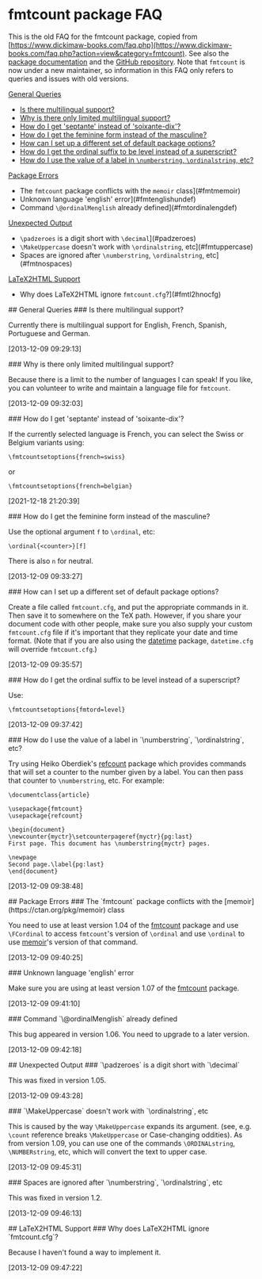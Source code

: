# fmtcount package FAQ

This is the old FAQ for the fmtcount package, copied from
[https://www.dickimaw-books.com/faq.php](https://www.dickimaw-books.com/faq.php?action=view&category=fmtcount).
See also the [package documentation](http://mirrors.ctan.org/macros/latex/contrib/fmtcount/fmtcount.pdf) and the [GitHub repository](https://github.com/vincentb1/fmtcoun). Note that `fmtcount` is now under a new maintainer, so information in this FAQ only refers to queries and issues with old versions.

[General Queries](#fmtgeneralqueries)
- [Is there multilingual support?](#fmtlang)
- [Why is there only limited multilingual support?](#fmtwhylimitedlang)
- [How do I get 'septante' instead of 'soixante-dix'?](#frenchdialects)
- [How do I get the feminine form instead of the masculine?](#fmtfem)
- [How can I set up a different set of default package options?](#fmtcountcfg)
- [How do I get the ordinal suffix to be level instead of a superscript?](#fmtlevel)
- [How do I use the value of a label in `\numberstring`, `\ordinalstring`, etc?](#ftmrefcount)

[Package Errors](#fmterrors)
- The `fmtcount` package conflicts with the `memoir` class](#fmtmemoir)
- Unknown language 'english' error](#fmtenglishundef)
- Command `\@ordinalMenglish` already defined](#fmtordinalengdef)

[Unexpected Output](#fmtunexpectedoutput)
- `\padzeroes` is a digit short with `\decimal`](#padzeroes)
- `\MakeUppercase` doesn't work with `\ordinalstring`, etc](#fmtuppercase)
- Spaces are ignored after `\numberstring`, `\ordinalstring`, etc](#fmtnospaces)

[LaTeX2HTML Support](#fmtl2h)
- Why does LaTeX2HTML ignore `fmtcount.cfg`?](#fmtl2hnocfg)



<a name="fmtgeneralqueries" />
## General Queries

<a name="fmtlang" />
### Is there multilingual support?

Currently there is multilingual support for English, French, Spanish, Portuguese and German.

[2013-12-09 09:29:13]


<a name="fmtwhylimitedlang" />
### Why is there only limited multilingual support?

Because there is a limit to the number of languages I can speak!
If you like, you can volunteer to write and maintain a language file for `fmtcount`.

[2013-12-09 09:32:03]


<a name="frenchdialects" />
### How do I get 'septante' instead of 'soixante-dix'?

If the currently selected language is French, you can select the Swiss or Belgium variants using:

```
\fmtcountsetoptions{french=swiss}
```
or
```
\fmtcountsetoptions{french=belgian}
```

[2021-12-18 21:20:39]


<a name="fmtfem" />
### How do I get the feminine form instead of the masculine?

Use the optional argument `f` to `\ordinal`, etc:
```
\ordinal{<counter>}[f]
```
There is also `n` for neutral.

[2013-12-09 09:33:27]


<a name="fmtcountcfg" />
### How can I set up a different set of default package options?

Create a file called `fmtcount.cfg`, and put the appropriate commands in it. Then save it to somewhere on the TeX path. However, if you share your document code with other people, make sure you also supply your custom `fmtcount.cfg` file if it's important that they replicate your date and time format. (Note that if you are also using the [datetime](https://ctan.org/pkg/datetime) package, `datetime.cfg` will override `fmtcount.cfg`.)

[2013-12-09 09:35:57]


<a name="fmtlevel" />
### How do I get the ordinal suffix to be level instead of a superscript?

Use:
```
\fmtcountsetoptions{fmtord=level}
```

[2013-12-09 09:37:42]


<a name="ftmrefcount" />
### How do I use the value of a label in `\numberstring`, `\ordinalstring`, etc?

Try using Heiko Oberdiek's [refcount](https://ctan.org/pkg/recount) package which provides commands that will set a counter to the number given by a label. You can then pass that counter to `\numberstring`, etc. For example:

```
\documentclass{article}

\usepackage{fmtcount}
\usepackage{refcount}

\begin{document}
\newcounter{myctr}\setcounterpageref{myctr}{pg:last}
First page. This document has \numberstring{myctr} pages.

\newpage
Second page.\label{pg:last}
\end{document}
```

[2013-12-09 09:38:48]


<a name="fmterrors" />
## Package Errors

<a name="fmtmemoir" />
### The `fmtcount` package conflicts with the [memoir](https://ctan.org/pkg/memoir) class

You need to use at least version 1.04 of the [fmtcount](https://ctan.org/pkg/fmtcount) package and use `\FCordinal` to access `fmtcount`'s version of `\ordinal` and use `\ordinal` to use [memoir](https://ctan.org/pkg/memoir)'s version of that command.

[2013-12-09 09:40:25]


<a name="fmtenglishundef" />
### Unknown language 'english' error

Make sure you are using at least version 1.07 of the [fmtcount](https://ctan.org/pkg/fmtcount) package.

[2013-12-09 09:41:10]


<a name="fmtordinalengdef" />
### Command `\@ordinalMenglish` already defined

This bug appeared in version 1.06. You need to upgrade to a later version.

[2013-12-09 09:42:18]


<a name="fmtunexpectedoutput" />
## Unexpected Output

<a name="padzeroes" />
### `\padzeroes` is a digit short with `\decimal`

This was fixed in version 1.05.

[2013-12-09 09:43:28]


<a name="fmtuppercase" />
### `\MakeUppercase` doesn't work with `\ordinalstring`, etc

This is caused by the way `\MakeUppercase` expands its argument. (see, e.g. `\count` reference breaks `\MakeUppercase` or Case-changing oddities). As from version 1.09, you can use one of the commands `\ORDINALstring`, `\NUMBERstring`, etc, which will convert the text to upper case.

[2013-12-09 09:45:31]


<a name="fmtnospaces" />
### Spaces are ignored after `\numberstring`, `\ordinalstring`, etc

This was fixed in version 1.2.

[2013-12-09 09:46:13]


<a name="fmtl2h" />
## LaTeX2HTML Support

<a name="fmtl2hnocfg" />
### Why does LaTeX2HTML ignore `fmtcount.cfg`?

Because I haven't found a way to implement it.

[2013-12-09 09:47:22]
